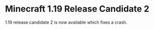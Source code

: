 # Minecraft 1.19 Release Candidate 2

1.19 release candidate 2 is now available which fixes a crash.